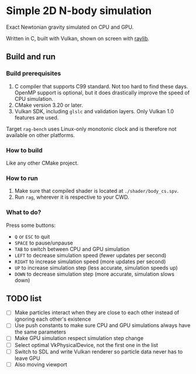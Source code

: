 # Simple 2D N-body simulation
Exact Newtonian gravity simulated on CPU and GPU.

Written in C, built with Vulkan, shown on screen with [raylib](https://github.com/raysan5/raylib).

## Build and run

### Build prerequisites

1. C compiler that supports C99 standard. Not too hard to find these days.
   OpenMP support is optional, but it does drastically improve the speed of CPU simulation.
2. CMake version 3.20 or later.
3. Vulkan SDK, including `glslc` and validation layers. Only Vulkan 1.0 features are used.

Target `rag-bench` uses Linux-only monotonic clock and is therefore not available on other platforms.

### How to build

Like any other CMake project.

### How to run

1. Make sure that compiled shader is located at `./shader/body_cs.spv`.
2. Run `rag`, wherever it is respective to your CWD.

### What to do?

Press some buttons:

* `Q` or `ESC` to quit
* `SPACE` to pause/unpause
* `TAB` to switch between CPU and GPU simulation
* `LEFT` to decrease simulation speed (fewer updates per second)
* `RIGHT` to increase simulation speed (more updates per second)
* `UP` to increase simulation step (less accurate, simulation speeds up)
* `DOWN` to decrease simulation step (more accurate, simulation slows down)

## TODO list

- [ ] Make particles interact when they are close to each other instead of ignoring each other's existence
- [ ] Use push constants to make sure CPU and GPU simulations always have the same parameters
- [ ] Make GPU simulation respect simulation step change
- [ ] Select optimal VkPhysicalDevice, not the first one in the list
- [ ] Switch to SDL and write Vulkan renderer so particle data never has to leave GPU
- [ ] Also moving viewport
